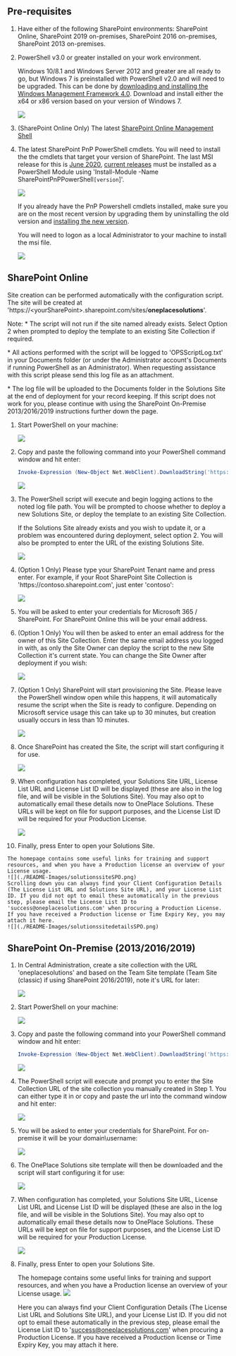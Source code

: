 ## Pre-requisites


1.  Have either of the following SharePoint environments: SharePoint Online, SharePoint 2019 on-premises, SharePoint 2016 on-premises, SharePoint 2013 on-premises.

2.  PowerShell v3.0 or greater installed on your work environment. 

    Windows 10/8.1 and Windows Server 2012 and greater are all ready to go, but Windows 7 is preinstalled with PowerShell v2.0 and will need to be  upgraded. This can be done by [downloading and installing the Windows Management Framework 4.0](https://www.microsoft.com/en-au/download/details.aspx?id=40855). Download and install either the x64 or x86 version based on your version of Windows 7.

    ![](./README-Images/image1.png)
3.  (SharePoint Online Only) The latest [SharePoint Online Management Shell](https://www.microsoft.com/en-au/download/details.aspx?id=35588)

4.  The latest SharePoint PnP PowerShell cmdlets. You will need to install the the cmdlets that target your version of SharePoint. The last MSI release for this is [June 2020](https://github.com/pnp/PnP-PowerShell/releases/tag/3.22.2006.2), [current releases](https://github.com/SharePoint/PnP-PowerShell/releases) must be installed as a PowerShell Module using 'Install-Module -Name SharePointPnPPowerShell`[version`]'.

    ![](./README-Images/image2.png)

    If you already have the PnP Powershell cmdlets installed, make sure you are on the most recent version by upgrading them by uninstalling the old version and [installing the new version](https://github.com/SharePoint/PnP-PowerShell/releases).

    You will need to logon as a local Administrator to your machine to install the msi file.

    ![](./README-Images/image3.png)
	

## SharePoint Online
Site creation can be performed automatically with the configuration script. The site will be created at 'https://&lt;yourSharePoint&gt;&#46;sharepoint&#46;com/sites/<b>oneplacesolutions</b>'.

Note: * The script will not run if the site named already exists. Select Option 2 when prompted to deploy the template to an existing Site Collection if required.

\* All actions performed with the script will be logged to 'OPSScriptLog.txt' in your Documents folder (or under the Administrator account's Documents if running PowerShell as an Administrator). When requesting assistance with this script please send this log file as an attachment.

\* The log file will be uploaded to the Documents folder in the Solutions Site at the end of deployment for your record keeping. If this script does not work for you, please continue with using the SharePoint On-Premise 2013/2016/2019 instructions further down the page.


1.  Start PowerShell on your machine:

    ![](./README-Images/image4.png)

2.  Copy and paste the following command into your PowerShell command
    window and hit enter:

    ```PowerShell
    Invoke-Expression (New-Object Net.WebClient).DownloadString('https://raw.githubusercontent.com/OnePlaceSolutions/OnePlaceLiveSitePnP/master/oneplaceSolutionsSite-Config-v3-SPO-modern.ps1')
    ```

    ![](./README-Images/invokestringSPO.png)

3.  The PowerShell script will execute and begin logging actions to the noted log file path. You will be prompted to choose whether to deploy a new Solutions Site, or deploy the template to an existing Site Collection. 

    If the Solutions Site already exists and you wish to update it, or a problem was encountered during deployment, select option 2. You will also be prompted to enter the URL of the existing Solutions Site.

    ![](./README-Images/menu.png)
    
4.  (Option 1 Only) Please type your SharePoint Tenant name and press enter. For example, if your Root SharePoint Site Collection is 'htt<span>ps://contoso&#46;sharepoint&#46;com', just enter 'contoso':

    ![](./README-Images/entertenantSPO.png)

5.  You will be asked to enter your credentials for Microsoft 365 \/ SharePoint. For SharePoint Online this will be your email address.

6.  (Option 1 Only) You will then be asked to enter an email address for the owner of this Site Collection. Enter the same email address you logged in with, as only the Site Owner can deploy the script to the new Site Collection it's current state. You can change the Site Owner after deployment if you wish:

    ![](./README-Images/enterownerSPO.png)

7.  (Option 1 Only) SharePoint will start provisioning the Site. Please leave the PowerShell window open while this happens, it will automatically resume the script when the Site is ready to configure. Depending on Microsoft service usage this can take up to 30 minutes, but creation usually occurs in less than 10 minutes.

    ![](./README-Images/sitecreationSPO.png)

8.  Once SharePoint has created the Site, the script will start configuring it for use.

    ![](./README-Images/siteconfigurationSPO.png)
	
9.  When configuration has completed, your Solutions Site URL, License List URL and License List ID will be displayed (these are also in the log file, and will be visible in the Solutions Site). You may also opt to automatically email these details now to OnePlace Solutions. These URLs will be kept on file for support purposes, and the License List ID will be required for your Production License.

    ![](./README-Images/configurationcompleteSPO.png)
10.  Finally, press Enter to open your Solutions Site.

    The homepage contains some useful links for training and support resources, and when you have a Production license an overview of your License usage.
    ![](./README-Images/solutionssiteSPO.png)
    Scrolling down you can always find your Client Configuration Details (The License List URL and Solutions Site URL), and your License List ID. If you did not opt to email these automatically in the previous step, please email the License List ID to 'success@oneplacesolutions.com' when procuring a Production License. If you have received a Production license or Time Expiry Key, you may attach it here.
    ![](./README-Images/solutionssitedetailsSPO.png)


## SharePoint On-Premise (2013/2016/2019)
1.  In Central Administration, create a site collection with the URL 'oneplacesolutions' and based on the Team Site template (Team Site (classic) if using SharePoint 2016/2019), note it's URL for later:

    ![](./README-Images/createsitecollection-onpremise-v2.png)

2.  Start PowerShell on your machine:

    ![](./README-Images/image4.png)

3.  Copy and paste the following command into your PowerShell command
    window and hit enter:

    ```PowerShell
    Invoke-Expression (New-Object Net.WebClient).DownloadString('https://raw.githubusercontent.com/OnePlaceSolutions/OnePlaceLiveSitePnP/master/oneplaceSolutionsSite-Config-v2-onPrem-classic.ps1')
    ```

    ![](./README-Images/ps1command.png)


4.  The PowerShell script will execute and prompt you to enter the Site Collection URL of the site collection you manually created in Step 1. You can either type it in or copy and paste the url into the command window and hit enter:

    ![](./README-Images/enterurl.png)

5.  You will be asked to enter your credentials for SharePoint. For on-premise it will be your domain\\username:

    ![](./README-Images/credentials.png)

6.  The OnePlace Solutions site template will then be downloaded and the script will start configuring it for use:


    ![](./README-Images/applychanges.png)
7.  When configuration has completed, your Solutions Site URL, License List URL and License List ID will be displayed (these are also in the log file, and will be visible in the Solutions Site). You may also opt to automatically email these details now to OnePlace Solutions. These URLs will be kept on file for support purposes, and the License List ID will be required for your Production License.

    ![](./README-Images/applyingchangestosite.png)
8.  Finally, press Enter to open your Solutions Site.

	The homepage contains some useful links for training and support resources, and when you have a Production license an overview of your License usage. 
	![](./README-Images/solutionssiteonPrem.png)
	
	Here you can always find your Client Configuration Details (The License List URL and Solutions Site URL), and your License List ID. If you did not opt to email these automatically in the previous step, please email the License List ID to 'success@oneplacesolutions.com' when procuring a Production License. If you have received a Production license or Time Expiry Key, you may attach it here.


